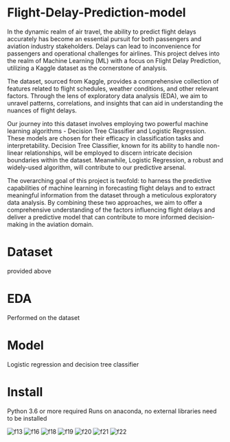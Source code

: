# Flight-Delay-Prediction-model

In the dynamic realm of air travel, the ability to predict flight delays accurately has become an essential pursuit for both passengers and aviation industry stakeholders.
Delays can lead to inconvenience for passengers and operational challenges for airlines. This project delves into the realm of Machine Learning (ML) with a focus on Flight Delay Prediction, utilizing a Kaggle dataset as the cornerstone of analysis.

The dataset, sourced from Kaggle, provides a comprehensive collection of features related to flight schedules, weather conditions, and other relevant factors. 
Through the lens of exploratory data analysis (EDA), we aim to unravel patterns, correlations, and insights that can aid in understanding the nuances of flight delays.

Our journey into this dataset involves employing two powerful machine learning algorithms - Decision Tree Classifier and Logistic Regression. 
These models are chosen for their efficacy in classification tasks and interpretability.
Decision Tree Classifier, known for its ability to handle non-linear relationships, will be employed to discern intricate decision boundaries within the dataset.
Meanwhile, Logistic Regression, a robust and widely-used algorithm, will contribute to our predictive arsenal.

The overarching goal of this project is twofold: to harness the predictive capabilities of machine learning in forecasting flight delays and to extract meaningful information
from the dataset through a meticulous exploratory data analysis. By combining these two approaches, we aim to offer a comprehensive understanding of the factors influencing flight delays 
and deliver a predictive model that can contribute to more informed decision-making in the aviation domain.

# Dataset
provided above

# EDA
Performed on the dataset

# Model
Logistic regression and decision tree classifier

# Install
Python 3.6 or more required
Runs on anaconda, no external libraries need to be installed

![f13](https://github.com/akhtarorooj914/Flight-Delay-Prediction-model/assets/101574230/243f3fbf-6d70-4ed8-b912-be76cda06157)
![f16](https://github.com/akhtarorooj914/Flight-Delay-Prediction-model/assets/101574230/7c095c9e-23a5-4117-87c4-0d5f6ac6306c)
![f18](https://github.com/akhtarorooj914/Flight-Delay-Prediction-model/assets/101574230/8a181663-a015-4ae8-bdf7-e9c10c5bc663)
![f19](https://github.com/akhtarorooj914/Flight-Delay-Prediction-model/assets/101574230/fb83856e-ac98-44fe-80f1-ce09e1d7b57b)
![f20](https://github.com/akhtarorooj914/Flight-Delay-Prediction-model/assets/101574230/d88eb60a-7af7-4ae7-8816-cddceda1ffd5)
![f21](https://github.com/akhtarorooj914/Flight-Delay-Prediction-model/assets/101574230/a857142d-f6b6-4614-85a3-730b4391de35)
![f22](https://github.com/akhtarorooj914/Flight-Delay-Prediction-model/assets/101574230/12518c5d-bc31-4a56-b7c9-5daadfc45190)

